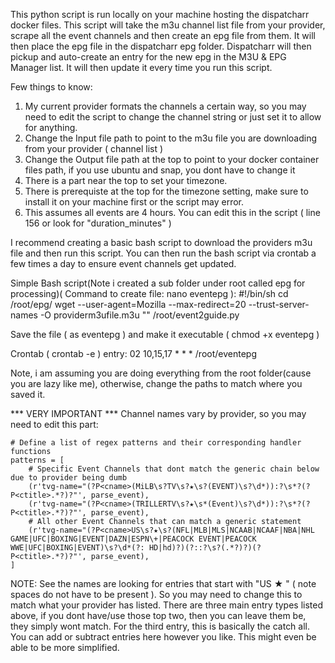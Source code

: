 This python script is run locally on your machine hosting the dispatcharr docker files.  This script will take the m3u channel list file from your provider, scrape all the event channels and then create an epg file from them.  It will then place the epg file in the dispatcharr epg folder.  Dispatcharr will then pickup and auto-create an entry for the new epg in the M3U & EPG Manager list.  It will then update it every time you run this script.

Few things to know:
1. My current provider formats the channels a certain way, so you may need to edit the script to change the channel string or just set it to allow for anything.
2. Change the Input file path to point to the m3u file you are downloading from your provider ( channel list )
3. Change the Output file path at the top to point to your docker container files path, if you use ubuntu and snap, you dont have to change it
4. There is a part near the top to set your timezone.
5. There is prerequiste at the top for the timezone setting, make sure to install it on your machine first or the script may error.
6. This assumes all events are 4 hours.  You can edit this in the script ( line 156 or look for "duration_minutes" )

I recommend creating a basic bash script to download the providers m3u file and then run this script.  You can then run the bash script via crontab a few times a day to ensure event channels get updated.

Simple Bash script(Note i created a sub folder under root called epg for processing)( Command to create file: nano eventepg ):
#!/bin/sh
cd /root/epg/
wget --user-agent=Mozilla --max-redirect=20 --trust-server-names -O providerm3ufile.m3u "<fullproviderURLform3ufilehere>"
/root/event2guide.py

Save the file ( as eventepg ) and make it executable ( chmod +x eventepg )

Crontab ( crontab -e ) entry:
02 10,15,17 * * * /root/eventepg
   
Note, i am assuming you are doing everything from the root folder(cause you are lazy like me), otherwise, change the paths to match where you saved it.


*** VERY IMPORTANT ***
Channel names vary by provider, so you may need to edit this part:

```
# Define a list of regex patterns and their corresponding handler functions
patterns = [
    # Specific Event Channels that dont match the generic chain below due to provider being dumb
    (r'tvg-name="(?P<cname>(MiLB\s?TV\s?★\s?(EVENT)\s?\d*)):?\s*?(?P<ctitle>.*?)?"', parse_event),
    (r'tvg-name="(?P<cname>(TRILLERTV\s?★\s*(Event)\s?\d*)):?\s*?(?P<ctitle>.*?)?"', parse_event),
    # All other Event Channels that can match a generic statement
    (r'tvg-name="(?P<cname>US\s?★\s?(NFL|MLB|MLS|NCAAB|NCAAF|NBA|NHL GAME|UFC|BOXING|EVENT|DAZN|ESPN\+|PEACOCK EVENT|PEACOCK WWE|UFC|BOXING|EVENT)\s?\d*(?: HD|hd)?)(?::?\s?(.*?)?)(?P<ctitle>.*?)?"', parse_event),
]
```

NOTE:  See the names are looking for entries that start with "US ★ " ( note spaces do not have to be present ).  So you may need to change this to match what your provider has listed.  There are three main entry types listed above, if you dont have/use those top two, then you can leave them be, they simply wont match.  For the third entry, this is basically the catch all.  You can add or subtract entries here however you like.  This might even be able to be more simplified.  
